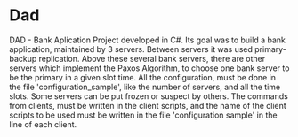 # Dad
DAD - Bank Aplication
Project developed in C#. Its goal was to build a bank application, maintained by 3 servers. 
Between servers it was used primary-backup replication. 
Above these several bank servers, there are other servers which implement the Paxos Algorithm, to choose one bank server to be the primary in a given slot time.
All the configuration, must be done in the file 'configuration_sample', like the number of servers, and all the time slots. Some servers can be put frozen or suspect by others. The commands from clients, must be written in the client scripts, and the name of the client scripts to be used must be written in the file 'configuration sample' in the line of each client. 
